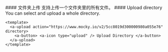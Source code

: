 <cn>
#### 文件夹上传
支持上传一个文件夹里的所有文件。
</cn>

<us>
#### Upload directory
You can select and upload a whole directory.
</us>

```vue
<template>
  <a-upload action="https://www.mocky.io/v2/5cc8019d300000980a055e76" directory>
    <a-button> <a-icon type="upload" /> Upload Directory </a-button>
  </a-upload>
</template>
```
